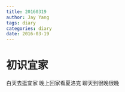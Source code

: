 ```yaml
---
title: 20160319
author: Jay Yang
tags: diary
categories: diary
date: 2016-03-19
---
```


# 初识宜家

白天去逛宜家
晚上回家看夏洛克
聊天到很晚很晚
